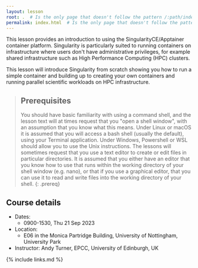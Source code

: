 ```yaml
---
layout: lesson
root: .  # Is the only page that doesn't follow the pattern /:path/index.html
permalink: index.html  # Is the only page that doesn't follow the pattern /:path/index.html
---
```


This lesson provides an introduction to using the SingularityCE/Apptainer container platform. Singularity is particularly suited to running containers on infrastructure where users don't have administrative privileges, for example shared infrastructure such as High Performance Computing (HPC) clusters. 

This lesson will introduce Singularity from scratch showing you how to run a simple container and building up to creating your own containers and running parallel scientific workloads on HPC infrastructure.

> ## Prerequisites
> You should have basic familiarity with using a command shell, and the lesson text will at times request that you "open a shell window", with an assumption that you know what this means.
> Under Linux or macOS it is assumed that you will access a bash shell (usually the default), using your Terminal application.
> Under Windows, Powershell or WSL should allow you to use the Unix instructions.
> The lessons will sometimes request that you use a text editor to create or edit files in particular directories. It is assumed that you either have an editor that you know how to use that runs within the working directory of your shell window (e.g. nano), or that if you use a graphical editor, that you can use it to read and write files into the working directory of your shell.
{: .prereq}

## Course details

 - Dates:
   + 0900-1530, Thu 21 Sep 2023
 - Location:
   + E06 in the Monica Partridge Building, University of Nottingham, University Park
 - Instructor: Andy Turner, EPCC, University of Edinburgh, UK


{% include links.md %}

